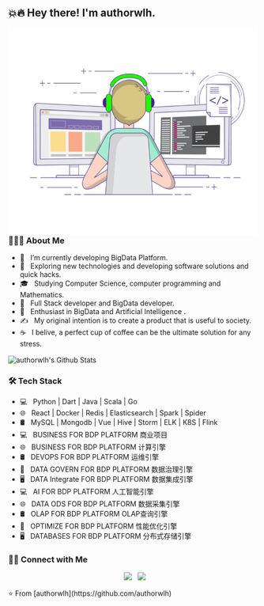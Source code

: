 <h2> 💥🔥 Hey there! I'm authorwlh.</h2>
<img align="right" alt="GIF" src="https://raw.githubusercontent.com/devSouvik/devSouvik/master/gif3.gif" width="530" height="420"/>

<h3> 👨🏻‍💻 About Me </h3>

- 🔭 &nbsp; I’m currently developing BigData Platform.
- 🤔 &nbsp; Exploring new technologies and developing software solutions and quick hacks.
- 🎓 &nbsp; Studying Computer Science, computer programming and Mathematics.
- 💼 &nbsp; Full Stack developer and BigData developer.
- 🌱 &nbsp; Enthusiast in BigData and Artificial Intelligence .
- ✍️ &nbsp; My original intention is to create a product that is useful to society.
- ☕ &nbsp; I belive, a perfect cup of coffee can be the ultimate solution for any stress. 


<img align="center" src="https://github-readme-stats.vercel.app/api?username=devSouvik&include_all_commits=true&count_private=true&show_icons=true&line_height=20&&title_color=7A7ADB&icon_color=2234AE&text_color=D3D3D3&bg_color=0,000000,130F40" width="1400" alt="authorwlh's Github Stats">

<h3>🛠 Tech Stack</h3>

- 💻 &nbsp; Python | Dart | Java | Scala | Go
- 🌐 &nbsp; React | Docker | Redis | Elasticsearch | Spark | Spider 
- 🛢 &nbsp; MySQL | Mongodb | Vue | Hive | Storm | ELK | K8S | Flink
- 💻 &nbsp; BUSINESS FOR BDP PLATFORM 商业项目
- 🌐 &nbsp; BUSINESS FOR BDP PLATFORM 计算引擎
- 🛢 &nbsp; DEVOPS FOR BDP PLATFORM 运维引擎
- 🔧 &nbsp; DATA GOVERN FOR BDP PLATFORM 数据治理引擎
- 🖥 &nbsp; DATA Integrate FOR BDP PLATFORM 数据集成引擎
- 💻 &nbsp; AI FOR BDP PLATFORM 人工智能引擎
- 🌐 &nbsp; DATA ODS FOR BDP PLATFORM 数据采集引擎
- 🛢 &nbsp; OLAP FOR BDP PLATFORM OLAP查询引擎
- 🔧 &nbsp; OPTIMIZE FOR BDP PLATFORM 性能优化引擎
- 🖥 &nbsp; DATABASES FOR BDP PLATFORM 分布式存储引擎
 
<h3> 🤝🏻 Connect with Me </h3> 
<p align="center">
&nbsp; <a href="https://github.com/authorwlh" target="_blank" rel="noopener noreferrer"><img src="https://img.icons8.com/plasticine/100/000000/twitter.png" width="50" /></a>  
&nbsp; <a href="mailto:linhaopenghong@gmail.com" target="_blank" rel="noopener noreferrer"><img src="https://img.icons8.com/plasticine/100/000000/gmail.png"  width="50" /></a>
</p>
⭐️ From [authorwlh](https://github.com/authorwlh)

